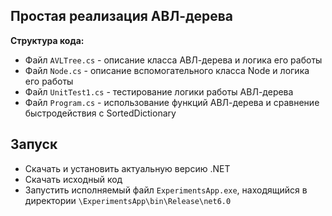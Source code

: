 ## Простая реализация АВЛ-дерева

**Структура кода:**
+ Файл `AVLTree.cs` - описание класса АВЛ-дерева и логика его работы
+ Файл `Node.cs` - описание вспомогательного класса Node и логика его работы
+ Файл `UnitTest1.cs` - тестирование логики работы АВЛ-дерева
+ Файл `Program.cs` - использование функций АВЛ-дерева и сравнение быстродействия с SortedDictionary

## Запуск
+ Скачать и установить актуальную версию .NET
+ Скачать исходный код
+ Запустить исполняемый файл  `ExperimentsApp.exe`, находящийся в директории `\ExperimentsApp\bin\Release\net6.0`
